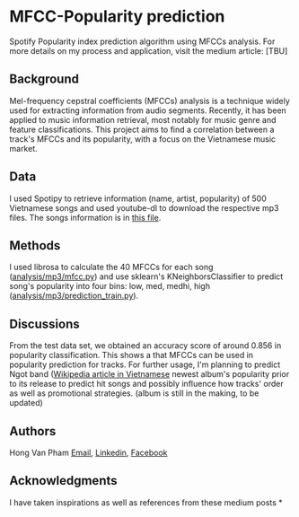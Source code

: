# MFCC-Popularity prediction
Spotify Popularity index prediction algorithm using MFCCs analysis. For more details on my process and application, visit the medium article: [TBU]


## Background
Mel-frequency cepstral coefficients (MFCCs) analysis is a technique widely used for extracting information from audio segments. Recently, it has been applied to music information retrieval, most notably for music genre and feature classifications. This project aims to find a correlation between a track's MFCCs and its popularity, with a focus on the Vietnamese music market.

## Data 
I used Spotipy to retrieve information (name, artist, popularity) of 500 Vietnamese songs and used youtube-dl to download the respective mp3 files. The songs information is in [this file](tbu).

## Methods
I used librosa to calculate the 40 MFCCs for each song ([analysis/mp3/mfcc.py](https://github.com/malajvan/MFCC/blob/main/analysis/mp3/mfcc.py)) and use sklearn's KNeighborsClassifier to predict song's popularity into four bins: low, med, medhi, high ([analysis/mp3/prediction_train.py](https://github.com/malajvan/MFCC/blob/main/analysis/mp3/prediction_train.py)).

## Discussions
From the test data set, we obtained an accuracy score of around 0.856 in popularity classification. This shows a that MFCCs can be used in popularity prediction for tracks. For further usage, I'm planning to predict Ngot band ([Wikipedia article in Vietnamese](https://vi.wikipedia.org/wiki/Ng%E1%BB%8Dt_(ban_nhạc)) newest album's popularity prior to its release to predict hit songs and possibly influence how tracks' order as well as promotional strategies. (album is still in the making, to be updated)

## Authors

Hong Van Pham
[Email](vanhongpham01@gmail.com), [Linkedin](https://www.linkedin.com/in/vanhpham/), [Facebook](https://www.facebook.com/hiiamvan)


## Acknowledgments
I have taken inspirations as well as references from these medium posts
* 
